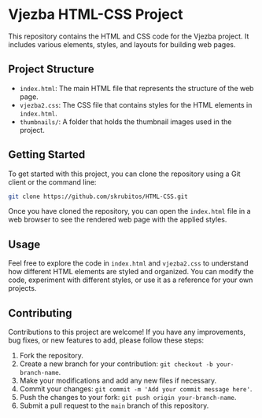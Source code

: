 # Vjezba HTML-CSS Project

This repository contains the HTML and CSS code for the Vjezba project. It includes various elements, styles, and layouts for building web pages.

## Project Structure

- `index.html`: The main HTML file that represents the structure of the web page.
- `vjezba2.css`: The CSS file that contains styles for the HTML elements in `index.html`.
- `thumbnails/`: A folder that holds the thumbnail images used in the project.

## Getting Started

To get started with this project, you can clone the repository using a Git client or the command line:

```bash
git clone https://github.com/skrubitos/HTML-CSS.git
```

Once you have cloned the repository, you can open the `index.html` file in a web browser to see the rendered web page with the applied styles.

## Usage

Feel free to explore the code in `index.html` and `vjezba2.css` to understand how different HTML elements are styled and organized. You can modify the code, experiment with different styles, or use it as a reference for your own projects.

## Contributing

Contributions to this project are welcome! If you have any improvements, bug fixes, or new features to add, please follow these steps:

1. Fork the repository.
2. Create a new branch for your contribution: `git checkout -b your-branch-name`.
3. Make your modifications and add any new files if necessary.
4. Commit your changes: `git commit -m 'Add your commit message here'`.
5. Push the changes to your fork: `git push origin your-branch-name`.
6. Submit a pull request to the `main` branch of this repository.

